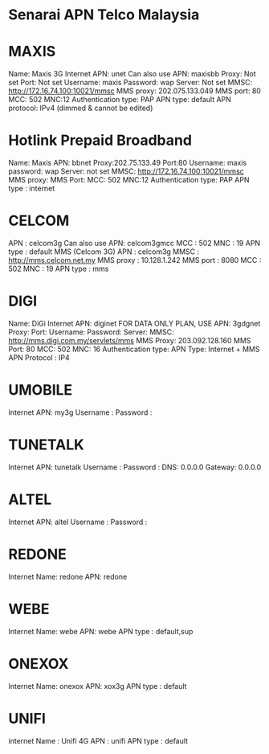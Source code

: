 # Senarai APN Telco Malaysia

# MAXIS
Name: Maxis 3G Internet
APN: unet
Can also use APN: maxisbb
Proxy: Not set
Port: Not set
Username: maxis
Password: wap
Server: Not set
MMSC: http://172.16.74.100:10021/mmsc
MMS proxy: 202.075.133.049
MMS port: 80
MCC: 502
MNC:12
Authentication type: PAP
APN type: default
APN protocol: IPv4 (dimmed & cannot be edited)

# Hotlink Prepaid Broadband
Name: Maxis
APN: bbnet
Proxy:202.75.133.49
Port:80
Username: maxis
password: wap
Server: not set
MMSC: http://172.16.74.100:10021/mmsc
MMS proxy:
MMS Port:
MCC: 502
MNC:12
Authentication type: PAP
APN type : internet

# CELCOM
APN : celcom3g 
Can also use APN: celcom3gmcc
MCC : 502
MNC : 19
APN type : default
MMS (Celcom 3G)
APN : celcom3g
MMSC : http://mms.celcom.net.my
MMS proxy : 10.128.1.242
MMS port : 8080
MCC : 502
MNC : 19
APN type : mms

# DIGI
Name: DiGi Internet
APN: diginet
FOR DATA ONLY PLAN, USE APN: 3gdgnet
Proxy:
Port:
Username:
Password:
Server:
MMSC: http://mms.digi.com.my/servlets/mms
MMS Proxy: 203.092.128.160
MMS Port: 80
MCC: 502
MNC: 16
Authentication type:
APN Type: Internet + MMS
APN Protocol : IP4

# UMOBILE
Internet
APN: my3g
Username : <blank>
Password : <blank>

# TUNETALK
Internet
APN: tunetalk
Username : <blank>
Password : <blank>
DNS: 0.0.0.0
Gateway: 0.0.0.0

# ALTEL
Internet
APN: altel
Username : <blank>
Password : <blank>

# REDONE
Internet
Name: redone
APN: redone

# WEBE
Internet
Name: webe
APN: webe
APN type : default,sup

# ONEXOX
Internet
Name: onexox
APN: xox3g
APN type : default

# UNIFI
internet
Name : Unifi 4G
APN : unifi
APN type : default



